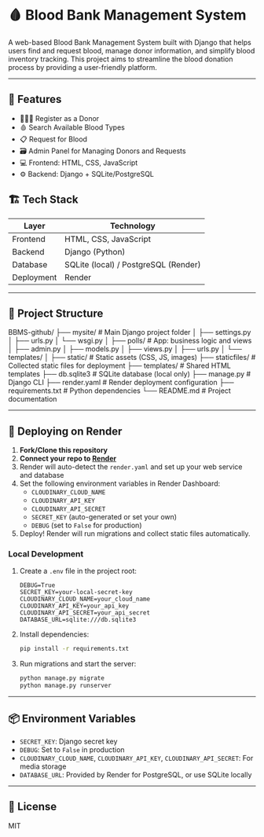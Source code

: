 # 🩸 Blood Bank Management System

A web-based Blood Bank Management System built with Django that helps users find and request blood, manage donor information, and simplify blood inventory tracking. This project aims to streamline the blood donation process by providing a user-friendly platform.

---

## 🚀 Features

- 🧑‍🤝‍🧑 Register as a Donor
- 🩸 Search Available Blood Types
- 📋 Request for Blood
- 🗃️ Admin Panel for Managing Donors and Requests
- 💻 Frontend: HTML, CSS, JavaScript
- ⚙️ Backend: Django + SQLite/PostgreSQL

## 🏗️ Tech Stack

| Layer       | Technology        |
|-------------|-------------------|
| Frontend    | HTML, CSS, JavaScript |
| Backend     | Django (Python)   |
| Database    | SQLite (local) / PostgreSQL (Render) |
| Deployment  | Render           |

---

## 📂 Project Structure
BBMS-github/
├── mysite/                  # Main Django project folder
│   ├── settings.py
│   ├── urls.py
│   └── wsgi.py
│
├── polls/                   # App: business logic and views
│   ├── admin.py
│   ├── models.py
│   ├── views.py
│   ├── urls.py
│   └── templates/
│
├── static/                  # Static assets (CSS, JS, images)
├── staticfiles/             # Collected static files for deployment
├── templates/               # Shared HTML templates
├── db.sqlite3               # SQLite database (local only)
├── manage.py                # Django CLI
├── render.yaml              # Render deployment configuration
├── requirements.txt         # Python dependencies
└── README.md                # Project documentation

---

## 🚀 Deploying on Render

1. **Fork/Clone this repository**
2. **Connect your repo to [Render](https://render.com/)**
3. Render will auto-detect the `render.yaml` and set up your web service and database
4. Set the following environment variables in Render Dashboard:
    - `CLOUDINARY_CLOUD_NAME`
    - `CLOUDINARY_API_KEY`
    - `CLOUDINARY_API_SECRET`
    - `SECRET_KEY` (auto-generated or set your own)
    - `DEBUG` (set to `False` for production)
5. Deploy! Render will run migrations and collect static files automatically.

### Local Development

1. Create a `.env` file in the project root:
    ```env
    DEBUG=True
    SECRET_KEY=your-local-secret-key
    CLOUDINARY_CLOUD_NAME=your_cloud_name
    CLOUDINARY_API_KEY=your_api_key
    CLOUDINARY_API_SECRET=your_api_secret
    DATABASE_URL=sqlite:///db.sqlite3
    ```
2. Install dependencies:
    ```bash
    pip install -r requirements.txt
    ```
3. Run migrations and start the server:
    ```bash
    python manage.py migrate
    python manage.py runserver
    ```

---

## 📦 Environment Variables
- `SECRET_KEY`: Django secret key
- `DEBUG`: Set to `False` in production
- `CLOUDINARY_CLOUD_NAME`, `CLOUDINARY_API_KEY`, `CLOUDINARY_API_SECRET`: For media storage
- `DATABASE_URL`: Provided by Render for PostgreSQL, or use SQLite locally

---

## 📄 License
MIT


